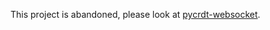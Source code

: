 This project is abandoned, please look at [pycrdt-websocket](https://github.com/y-crdt/pycrdt-websocket).
